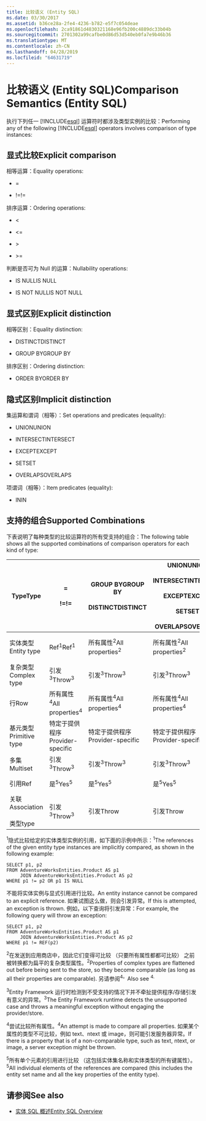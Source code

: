 ```yaml
---
title: 比较语义 (Entity SQL)
ms.date: 03/30/2017
ms.assetid: b36ce28a-2fe4-4236-b782-e5f7c054deae
ms.openlocfilehash: 2ca91861d4830321168e96fb200c4889dc33b04b
ms.sourcegitcommit: 2701302a99cafbe0d86d53d540eb0fa7e9b46b36
ms.translationtype: MT
ms.contentlocale: zh-CN
ms.lasthandoff: 04/28/2019
ms.locfileid: "64631719"
---
```

# <a name="comparison-semantics-entity-sql"></a><span data-ttu-id="f2c33-102">比较语义 (Entity SQL)</span><span class="sxs-lookup"><span data-stu-id="f2c33-102">Comparison Semantics (Entity SQL)</span></span>
<span data-ttu-id="f2c33-103">执行下列任一 [!INCLUDE[esql](../../../../../../includes/esql-md.md)] 运算符时都涉及类型实例的比较：</span><span class="sxs-lookup"><span data-stu-id="f2c33-103">Performing any of the following [!INCLUDE[esql](../../../../../../includes/esql-md.md)] operators involves comparison of type instances:</span></span>  
  
## <a name="explicit-comparison"></a><span data-ttu-id="f2c33-104">显式比较</span><span class="sxs-lookup"><span data-stu-id="f2c33-104">Explicit comparison</span></span>  
 <span data-ttu-id="f2c33-105">相等运算：</span><span class="sxs-lookup"><span data-stu-id="f2c33-105">Equality operations:</span></span>  
  
- =  
  
- <span data-ttu-id="f2c33-106">!=</span><span class="sxs-lookup"><span data-stu-id="f2c33-106">!=</span></span>  
  
 <span data-ttu-id="f2c33-107">排序运算：</span><span class="sxs-lookup"><span data-stu-id="f2c33-107">Ordering operations:</span></span>  
  
- <  
  
- \<=  
  
- \>  
  
- \>=  
  
 <span data-ttu-id="f2c33-108">判断是否可为 Null 的运算：</span><span class="sxs-lookup"><span data-stu-id="f2c33-108">Nullability operations:</span></span>  
  
- <span data-ttu-id="f2c33-109">IS NULL</span><span class="sxs-lookup"><span data-stu-id="f2c33-109">IS NULL</span></span>  
  
- <span data-ttu-id="f2c33-110">IS NOT NULL</span><span class="sxs-lookup"><span data-stu-id="f2c33-110">IS NOT NULL</span></span>  
  
## <a name="explicit-distinction"></a><span data-ttu-id="f2c33-111">显式区别</span><span class="sxs-lookup"><span data-stu-id="f2c33-111">Explicit distinction</span></span>  
 <span data-ttu-id="f2c33-112">相等区别：</span><span class="sxs-lookup"><span data-stu-id="f2c33-112">Equality distinction:</span></span>  
  
- <span data-ttu-id="f2c33-113">DISTINCT</span><span class="sxs-lookup"><span data-stu-id="f2c33-113">DISTINCT</span></span>  
  
- <span data-ttu-id="f2c33-114">GROUP BY</span><span class="sxs-lookup"><span data-stu-id="f2c33-114">GROUP BY</span></span>  
  
 <span data-ttu-id="f2c33-115">排序区别：</span><span class="sxs-lookup"><span data-stu-id="f2c33-115">Ordering distinction:</span></span>  
  
- <span data-ttu-id="f2c33-116">ORDER BY</span><span class="sxs-lookup"><span data-stu-id="f2c33-116">ORDER BY</span></span>  
  
## <a name="implicit-distinction"></a><span data-ttu-id="f2c33-117">隐式区别</span><span class="sxs-lookup"><span data-stu-id="f2c33-117">Implicit distinction</span></span>  
 <span data-ttu-id="f2c33-118">集运算和谓词（相等）：</span><span class="sxs-lookup"><span data-stu-id="f2c33-118">Set operations and predicates (equality):</span></span>  
  
- <span data-ttu-id="f2c33-119">UNION</span><span class="sxs-lookup"><span data-stu-id="f2c33-119">UNION</span></span>  
  
- <span data-ttu-id="f2c33-120">INTERSECT</span><span class="sxs-lookup"><span data-stu-id="f2c33-120">INTERSECT</span></span>  
  
- <span data-ttu-id="f2c33-121">EXCEPT</span><span class="sxs-lookup"><span data-stu-id="f2c33-121">EXCEPT</span></span>  
  
- <span data-ttu-id="f2c33-122">SET</span><span class="sxs-lookup"><span data-stu-id="f2c33-122">SET</span></span>  
  
- <span data-ttu-id="f2c33-123">OVERLAPS</span><span class="sxs-lookup"><span data-stu-id="f2c33-123">OVERLAPS</span></span>  
  
 <span data-ttu-id="f2c33-124">项谓词（相等）：</span><span class="sxs-lookup"><span data-stu-id="f2c33-124">Item predicates (equality):</span></span>  
  
- <span data-ttu-id="f2c33-125">IN</span><span class="sxs-lookup"><span data-stu-id="f2c33-125">IN</span></span>  
  
## <a name="supported-combinations"></a><span data-ttu-id="f2c33-126">支持的组合</span><span class="sxs-lookup"><span data-stu-id="f2c33-126">Supported Combinations</span></span>  
 <span data-ttu-id="f2c33-127">下表说明了每种类型的比较运算符的所有受支持的组合：</span><span class="sxs-lookup"><span data-stu-id="f2c33-127">The following table shows all the supported combinations of comparison operators for each kind of type:</span></span>  
  
|<span data-ttu-id="f2c33-128">**Type**</span><span class="sxs-lookup"><span data-stu-id="f2c33-128">**Type**</span></span>|**=**<br /><br /> <span data-ttu-id="f2c33-129">**\!=**</span><span class="sxs-lookup"><span data-stu-id="f2c33-129">**!=**</span></span>|<span data-ttu-id="f2c33-130">**GROUP BY**</span><span class="sxs-lookup"><span data-stu-id="f2c33-130">**GROUP BY**</span></span><br /><br /> <span data-ttu-id="f2c33-131">**DISTINCT**</span><span class="sxs-lookup"><span data-stu-id="f2c33-131">**DISTINCT**</span></span>|<span data-ttu-id="f2c33-132">**UNION**</span><span class="sxs-lookup"><span data-stu-id="f2c33-132">**UNION**</span></span><br /><br /> <span data-ttu-id="f2c33-133">**INTERSECT**</span><span class="sxs-lookup"><span data-stu-id="f2c33-133">**INTERSECT**</span></span><br /><br /> <span data-ttu-id="f2c33-134">**EXCEPT**</span><span class="sxs-lookup"><span data-stu-id="f2c33-134">**EXCEPT**</span></span><br /><br /> <span data-ttu-id="f2c33-135">**SET**</span><span class="sxs-lookup"><span data-stu-id="f2c33-135">**SET**</span></span><br /><br /> <span data-ttu-id="f2c33-136">**OVERLAPS**</span><span class="sxs-lookup"><span data-stu-id="f2c33-136">**OVERLAPS**</span></span>|<span data-ttu-id="f2c33-137">**IN**</span><span class="sxs-lookup"><span data-stu-id="f2c33-137">**IN**</span></span>|<span data-ttu-id="f2c33-138">**<   <=**</span><span class="sxs-lookup"><span data-stu-id="f2c33-138">**<   <=**</span></span><br /><br /> <span data-ttu-id="f2c33-139">**>   >=**</span><span class="sxs-lookup"><span data-stu-id="f2c33-139">**>   >=**</span></span>|<span data-ttu-id="f2c33-140">**ORDER BY**</span><span class="sxs-lookup"><span data-stu-id="f2c33-140">**ORDER BY**</span></span>|<span data-ttu-id="f2c33-141">**为 NULL**</span><span class="sxs-lookup"><span data-stu-id="f2c33-141">**IS NULL**</span></span><br /><br /> <span data-ttu-id="f2c33-142">**不为 NULL**</span><span class="sxs-lookup"><span data-stu-id="f2c33-142">**IS NOT NULL**</span></span>|  
|-|-|-|-|-|-|-|-|  
|<span data-ttu-id="f2c33-143">实体类型</span><span class="sxs-lookup"><span data-stu-id="f2c33-143">Entity type</span></span>|<span data-ttu-id="f2c33-144">Ref<sup>1</sup></span><span class="sxs-lookup"><span data-stu-id="f2c33-144">Ref<sup>1</sup></span></span>|<span data-ttu-id="f2c33-145">所有属性<sup>2</sup></span><span class="sxs-lookup"><span data-stu-id="f2c33-145">All properties<sup>2</sup></span></span>|<span data-ttu-id="f2c33-146">所有属性<sup>2</sup></span><span class="sxs-lookup"><span data-stu-id="f2c33-146">All properties<sup>2</sup></span></span>|<span data-ttu-id="f2c33-147">所有属性<sup>2</sup></span><span class="sxs-lookup"><span data-stu-id="f2c33-147">All properties<sup>2</sup></span></span>|<span data-ttu-id="f2c33-148">引发<sup>3</sup></span><span class="sxs-lookup"><span data-stu-id="f2c33-148">Throw<sup>3</sup></span></span>|<span data-ttu-id="f2c33-149">引发<sup>3</sup></span><span class="sxs-lookup"><span data-stu-id="f2c33-149">Throw<sup>3</sup></span></span>|<span data-ttu-id="f2c33-150">Ref<sup>1</sup></span><span class="sxs-lookup"><span data-stu-id="f2c33-150">Ref<sup>1</sup></span></span>|  
|<span data-ttu-id="f2c33-151">复杂类型</span><span class="sxs-lookup"><span data-stu-id="f2c33-151">Complex type</span></span>|<span data-ttu-id="f2c33-152">引发<sup>3</sup></span><span class="sxs-lookup"><span data-stu-id="f2c33-152">Throw<sup>3</sup></span></span>|<span data-ttu-id="f2c33-153">引发<sup>3</sup></span><span class="sxs-lookup"><span data-stu-id="f2c33-153">Throw<sup>3</sup></span></span>|<span data-ttu-id="f2c33-154">引发<sup>3</sup></span><span class="sxs-lookup"><span data-stu-id="f2c33-154">Throw<sup>3</sup></span></span>|<span data-ttu-id="f2c33-155">引发<sup>3</sup></span><span class="sxs-lookup"><span data-stu-id="f2c33-155">Throw<sup>3</sup></span></span>|<span data-ttu-id="f2c33-156">引发<sup>3</sup></span><span class="sxs-lookup"><span data-stu-id="f2c33-156">Throw<sup>3</sup></span></span>|<span data-ttu-id="f2c33-157">引发<sup>3</sup></span><span class="sxs-lookup"><span data-stu-id="f2c33-157">Throw<sup>3</sup></span></span>|<span data-ttu-id="f2c33-158">引发<sup>3</sup></span><span class="sxs-lookup"><span data-stu-id="f2c33-158">Throw<sup>3</sup></span></span>|  
|<span data-ttu-id="f2c33-159">行</span><span class="sxs-lookup"><span data-stu-id="f2c33-159">Row</span></span>|<span data-ttu-id="f2c33-160">所有属性<sup>4</sup></span><span class="sxs-lookup"><span data-stu-id="f2c33-160">All properties<sup>4</sup></span></span>|<span data-ttu-id="f2c33-161">所有属性<sup>4</sup></span><span class="sxs-lookup"><span data-stu-id="f2c33-161">All properties<sup>4</sup></span></span>|<span data-ttu-id="f2c33-162">所有属性<sup>4</sup></span><span class="sxs-lookup"><span data-stu-id="f2c33-162">All properties<sup>4</sup></span></span>|<span data-ttu-id="f2c33-163">引发<sup>3</sup></span><span class="sxs-lookup"><span data-stu-id="f2c33-163">Throw<sup>3</sup></span></span>|<span data-ttu-id="f2c33-164">引发<sup>3</sup></span><span class="sxs-lookup"><span data-stu-id="f2c33-164">Throw<sup>3</sup></span></span>|<span data-ttu-id="f2c33-165">所有属性<sup>4</sup></span><span class="sxs-lookup"><span data-stu-id="f2c33-165">All properties<sup>4</sup></span></span>|<span data-ttu-id="f2c33-166">引发<sup>3</sup></span><span class="sxs-lookup"><span data-stu-id="f2c33-166">Throw<sup>3</sup></span></span>|  
|<span data-ttu-id="f2c33-167">基元类型</span><span class="sxs-lookup"><span data-stu-id="f2c33-167">Primitive type</span></span>|<span data-ttu-id="f2c33-168">特定于提供程序</span><span class="sxs-lookup"><span data-stu-id="f2c33-168">Provider-specific</span></span>|<span data-ttu-id="f2c33-169">特定于提供程序</span><span class="sxs-lookup"><span data-stu-id="f2c33-169">Provider-specific</span></span>|<span data-ttu-id="f2c33-170">特定于提供程序</span><span class="sxs-lookup"><span data-stu-id="f2c33-170">Provider-specific</span></span>|<span data-ttu-id="f2c33-171">特定于提供程序</span><span class="sxs-lookup"><span data-stu-id="f2c33-171">Provider-specific</span></span>|<span data-ttu-id="f2c33-172">特定于提供程序</span><span class="sxs-lookup"><span data-stu-id="f2c33-172">Provider-specific</span></span>|<span data-ttu-id="f2c33-173">特定于提供程序</span><span class="sxs-lookup"><span data-stu-id="f2c33-173">Provider-specific</span></span>|<span data-ttu-id="f2c33-174">特定于提供程序</span><span class="sxs-lookup"><span data-stu-id="f2c33-174">Provider-specific</span></span>|  
|<span data-ttu-id="f2c33-175">多集</span><span class="sxs-lookup"><span data-stu-id="f2c33-175">Multiset</span></span>|<span data-ttu-id="f2c33-176">引发<sup>3</sup></span><span class="sxs-lookup"><span data-stu-id="f2c33-176">Throw<sup>3</sup></span></span>|<span data-ttu-id="f2c33-177">引发<sup>3</sup></span><span class="sxs-lookup"><span data-stu-id="f2c33-177">Throw<sup>3</sup></span></span>|<span data-ttu-id="f2c33-178">引发<sup>3</sup></span><span class="sxs-lookup"><span data-stu-id="f2c33-178">Throw<sup>3</sup></span></span>|<span data-ttu-id="f2c33-179">引发<sup>3</sup></span><span class="sxs-lookup"><span data-stu-id="f2c33-179">Throw<sup>3</sup></span></span>|<span data-ttu-id="f2c33-180">引发<sup>3</sup></span><span class="sxs-lookup"><span data-stu-id="f2c33-180">Throw<sup>3</sup></span></span>|<span data-ttu-id="f2c33-181">引发<sup>3</sup></span><span class="sxs-lookup"><span data-stu-id="f2c33-181">Throw<sup>3</sup></span></span>|<span data-ttu-id="f2c33-182">引发<sup>3</sup></span><span class="sxs-lookup"><span data-stu-id="f2c33-182">Throw<sup>3</sup></span></span>|  
|<span data-ttu-id="f2c33-183">引用</span><span class="sxs-lookup"><span data-stu-id="f2c33-183">Ref</span></span>|<span data-ttu-id="f2c33-184">是<sup>5</sup></span><span class="sxs-lookup"><span data-stu-id="f2c33-184">Yes<sup>5</sup></span></span>|<span data-ttu-id="f2c33-185">是<sup>5</sup></span><span class="sxs-lookup"><span data-stu-id="f2c33-185">Yes<sup>5</sup></span></span>|<span data-ttu-id="f2c33-186">是<sup>5</sup></span><span class="sxs-lookup"><span data-stu-id="f2c33-186">Yes<sup>5</sup></span></span>|<span data-ttu-id="f2c33-187">是<sup>5</sup></span><span class="sxs-lookup"><span data-stu-id="f2c33-187">Yes<sup>5</sup></span></span>|<span data-ttu-id="f2c33-188">引发</span><span class="sxs-lookup"><span data-stu-id="f2c33-188">Throw</span></span>|<span data-ttu-id="f2c33-189">引发</span><span class="sxs-lookup"><span data-stu-id="f2c33-189">Throw</span></span>|<span data-ttu-id="f2c33-190">是<sup>5</sup></span><span class="sxs-lookup"><span data-stu-id="f2c33-190">Yes<sup>5</sup></span></span>|  
|<span data-ttu-id="f2c33-191">关联</span><span class="sxs-lookup"><span data-stu-id="f2c33-191">Association</span></span><br /><br /> <span data-ttu-id="f2c33-192">类型</span><span class="sxs-lookup"><span data-stu-id="f2c33-192">type</span></span>|<span data-ttu-id="f2c33-193">引发<sup>3</sup></span><span class="sxs-lookup"><span data-stu-id="f2c33-193">Throw<sup>3</sup></span></span>|<span data-ttu-id="f2c33-194">引发</span><span class="sxs-lookup"><span data-stu-id="f2c33-194">Throw</span></span>|<span data-ttu-id="f2c33-195">引发</span><span class="sxs-lookup"><span data-stu-id="f2c33-195">Throw</span></span>|<span data-ttu-id="f2c33-196">引发</span><span class="sxs-lookup"><span data-stu-id="f2c33-196">Throw</span></span>|<span data-ttu-id="f2c33-197">引发<sup>3</sup></span><span class="sxs-lookup"><span data-stu-id="f2c33-197">Throw<sup>3</sup></span></span>|<span data-ttu-id="f2c33-198">引发<sup>3</sup></span><span class="sxs-lookup"><span data-stu-id="f2c33-198">Throw<sup>3</sup></span></span>|<span data-ttu-id="f2c33-199">引发<sup>3</sup></span><span class="sxs-lookup"><span data-stu-id="f2c33-199">Throw<sup>3</sup></span></span>|  
  
 <span data-ttu-id="f2c33-200"><sup>1</sup>隐式比较给定的实体类型实例的引用，如下面的示例中所示：</span><span class="sxs-lookup"><span data-stu-id="f2c33-200"><sup>1</sup>The references of the given entity type instances are implicitly compared, as shown in the following example:</span></span>  
  
```  
SELECT p1, p2   
FROM AdventureWorksEntities.Product AS p1   
     JOIN AdventureWorksEntities.Product AS p2   
WHERE p1 != p2 OR p1 IS NULL  
```  
  
 <span data-ttu-id="f2c33-201">不能将实体实例与显式引用进行比较。</span><span class="sxs-lookup"><span data-stu-id="f2c33-201">An entity instance cannot be compared to an explicit reference.</span></span> <span data-ttu-id="f2c33-202">如果试图这么做，则会引发异常。</span><span class="sxs-lookup"><span data-stu-id="f2c33-202">If this is attempted, an exception is thrown.</span></span> <span data-ttu-id="f2c33-203">例如，以下查询将引发异常：</span><span class="sxs-lookup"><span data-stu-id="f2c33-203">For example, the following query will throw an exception:</span></span>  
  
```  
SELECT p1, p2   
FROM AdventureWorksEntities.Product AS p1   
     JOIN AdventureWorksEntities.Product AS p2   
WHERE p1 != REF(p2)  
```  
  
 <span data-ttu-id="f2c33-204"><sup>2</sup>在发送到应用商店中，因此它们变得可比较 （只要所有属性都都可比较） 之前被转换都为扁平的复杂类型属性。</span><span class="sxs-lookup"><span data-stu-id="f2c33-204"><sup>2</sup>Properties of complex types are flattened out before being sent to the store, so they become comparable (as long as all their properties are comparable).</span></span> <span data-ttu-id="f2c33-205">另请参阅<sup>4。</sup></span><span class="sxs-lookup"><span data-stu-id="f2c33-205">Also see <sup>4.</sup></span></span>  
  
 <span data-ttu-id="f2c33-206"><sup>3</sup>Entity Framework 运行时检测到不受支持的情况下并不牵扯提供程序/存储引发有意义的异常。</span><span class="sxs-lookup"><span data-stu-id="f2c33-206"><sup>3</sup>The Entity Framework runtime detects the unsupported case and throws a meaningful exception without engaging the provider/store.</span></span>  
  
 <span data-ttu-id="f2c33-207"><sup>4</sup>尝试比较所有属性。</span><span class="sxs-lookup"><span data-stu-id="f2c33-207"><sup>4</sup>An attempt is made to compare all properties.</span></span> <span data-ttu-id="f2c33-208">如果某个属性的类型不可比较，例如 text、ntext 或 image，则可能引发服务器异常。</span><span class="sxs-lookup"><span data-stu-id="f2c33-208">If there is a property that is of a non-comparable type, such as text, ntext, or image, a server exception might be thrown.</span></span>  
  
 <span data-ttu-id="f2c33-209"><sup>5</sup>所有单个元素的引用进行比较 （这包括实体集名称和实体类型的所有键属性）。</span><span class="sxs-lookup"><span data-stu-id="f2c33-209"><sup>5</sup>All individual elements of the references are compared (this includes the entity set name and all the key properties of the entity type).</span></span>  
  
## <a name="see-also"></a><span data-ttu-id="f2c33-210">请参阅</span><span class="sxs-lookup"><span data-stu-id="f2c33-210">See also</span></span>

- [<span data-ttu-id="f2c33-211">实体 SQL 概述</span><span class="sxs-lookup"><span data-stu-id="f2c33-211">Entity SQL Overview</span></span>](../../../../../../docs/framework/data/adonet/ef/language-reference/entity-sql-overview.md)
